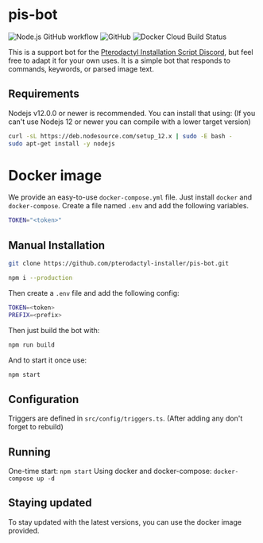 # pis-bot

![Node.js GitHub workflow](https://github.com/pterodactyl-installer/pis-bot/actions/workflows/node.js.yml/badge.svg)
![GitHub](https://img.shields.io/github/license/pterodactyl-installer/pis-bot)
![Docker Cloud Build Status](https://img.shields.io/docker/cloud/build/pterodactylinstaller/pis-bot)

This is a support bot for the [Pterodactyl Installation Script Discord](https://pterodactyl-installer.se/discord), but feel free to adapt it for your own uses. It is a simple bot that responds to commands, keywords, or parsed image text.

## Requirements

Nodejs v12.0.0 or newer is recommended. You can install that using:
(If you can't use Nodejs 12 or newer you can compile with a lower target version)

```bash
curl -sL https://deb.nodesource.com/setup_12.x | sudo -E bash -
sudo apt-get install -y nodejs
```

# Docker image

We provide an easy-to-use `docker-compose.yml` file. Just install `docker` and `docker-compose`. Create a file named `.env` and add the following variables.

```bash
TOKEN="<token>"
```

## Manual Installation

```bash
git clone https://github.com/pterodactyl-installer/pis-bot.git
```

```bash
npm i --production
```

Then create a `.env` file and add the following config:

```bash
TOKEN=<token>
PREFIX=<prefix>
```

Then just build the bot with:

```bash
npm run build
```

And to start it once use:

```bash
npm start
```

## Configuration

Triggers are defined in `src/config/triggers.ts`.
(After adding any don't forget to rebuild)

## Running

One-time start: `npm start`
Using docker and docker-compose: `docker-compose up -d`

## Staying updated

To stay updated with the latest versions, you can use the docker image provided.
